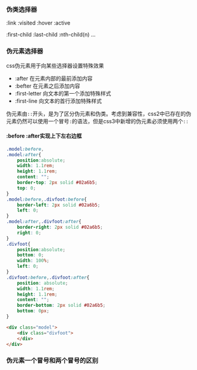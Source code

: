 ### 伪类选择器

:link  :visited  :hover  :active

:first-child   :last-child   :nth-child(n) ... 

### 伪元素选择器

css伪元素用于向某些选择器设置特殊效果

* :after 在元素内部的最前添加内容
* :befter 在元素之后添加内容
* :first-letter 向文本的第一个添加特殊样式
* :first-line 向文本的首行添加特殊样式

伪元素由`::`开头，是为了区分伪元素和伪类。考虑到兼容性，css2中已存在的伪元素仍然可以使用一个冒号`:`的语法，但是css3中新增的伪元素必须使用两个`::`

#### :before :after实现上下左右边框

```css
.model:before,
.model:after{
    position:absolute;
    width: 1.1rem;
    height: 1.1rem;
    content: "";
    border-top: 2px solid #02a6b5;
    top: 0;
}
.model:before,.divfoot:before{
    border-left: 2px solid #02a6b5;
    left: 0;
}
.model:after,.divfoot:after{
    border-right: 2px solid #02a6b5;
    right: 0;
}
.divfoot{
    position:absolute;
    bottom: 0;
    width: 100%;
    left: 0;
}
.divfoot:before,.divfoot:after{
    position: absolute;
    width: 1.1rem;
    height: 1.1rem;
    content: "";
    border-bottom: 2px solid #02a6b5;
    bottom: 0px;
}
```

```html
<div class="model">
    <div class="divfoot">
    </div>
</div>
```



### 伪元素一个冒号和两个冒号的区别

